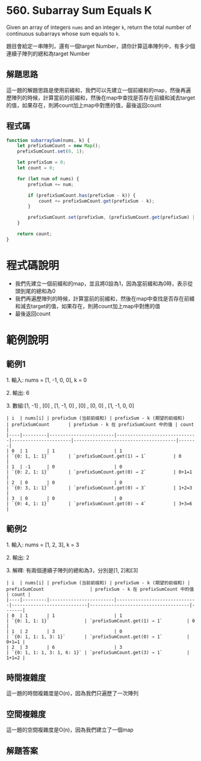 <h1>560. Subarray Sum Equals K</h1>

<p>Given an array of integers <code>nums</code> and an integer <code>k</code>, return the total number of continuous subarrays whose sum equals to <code>k</code>.</p>

<p>題目會給定一串陣列，還有一個target Number，請你計算這串陣列中，有多少個連續子陣列的總和為target Number</p>

<h2>解題思路</h2>

<p>這一題的解題思路是使用前綴和，我們可以先建立一個前綴和的map，然後再遍歷陣列的時候，計算當前的前綴和，然後在map中查找是否存在前綴和減去target的值，如果存在，則將count加上map中對應的值，最後返回count</p>

<h2>程式碼</h2>

```javascript
function subarraySum(nums, k) {
    let prefixSumCount = new Map();
    prefixSumCount.set(0, 1);

    let prefixSum = 0;
    let count = 0;

    for (let num of nums) {
        prefixSum += num;

        if (prefixSumCount.has(prefixSum - k)) {
            count += prefixSumCount.get(prefixSum - k);
        }

        prefixSumCount.set(prefixSum, (prefixSumCount.get(prefixSum) || 0) + 1);
    }

    return count;
}
```
# 程式碼說明

- 我們先建立一個前綴和的map，並且將0設為1，因為當前綴和為0時，表示從頭到尾的總和為0
- 我們再遍歷陣列的時候，計算當前的前綴和，然後在map中查找是否存在前綴和減去target的值，如果存在，則將count加上map中對應的值
- 最後返回count

# 範例說明
<h2>範例1</h2>
<p>1. 輸入: nums = [1, -1, 0, 0], k = 0</p>
<p>2. 輸出: 6</p>
<p>3. 數組:[1, -1] , [0] , [1, -1, 0] , [0] , [0, 0] , [1, -1, 0, 0]</p>

```
| i  | nums[i] | prefixSum (当前前缀和) | prefixSum - k (期望的前缀和)     | prefixSumCount       | prefixSum - k 在 prefixSumCount 中的值 | count |
|----|---------|------------------------|------------------------------|----------------------|--------------------------------------|-------|
| 0  | 1       | 1                      | 1                            | `{0: 1, 1: 1}`       | `prefixSumCount.get(1) → 1`          | 0     |
| 1  | -1      | 0                      | 0                            | `{0: 2, 1: 1}`       | `prefixSumCount.get(0) → 2`          | 0+1=1     |
| 2  | 0       | 0                      | 0                            | `{0: 3, 1: 1}`       | `prefixSumCount.get(0) → 3`          | 1+2=3     |
| 3  | 0       | 0                      | 0                            | `{0: 4, 1: 1}`       | `prefixSumCount.get(0) → 4`          | 3+3=6     |
```

<h2>範例2</h2>
<p>1. 輸入: nums = [1, 2, 3], k = 3</p>
<p>2. 輸出: 2</p>
<p>3. 解釋: 有兩個連續子陣列的總和為3，分別是[1, 2]和[3]</p>

```
| i  | nums[i] | prefixSum (当前前缀和) | prefixSum - k (期望的前缀和) | prefixSumCount                 | prefixSum - k 在 prefixSumCount 中的值 | count |
|----|---------|------------------------|------------------------------|----------------------------|-------------------------------------|-------|
| 0  | 1       | 1                      | 1                            | `{0: 1, 1: 1}`             | `prefixSumCount.get(1) → 1`         | 0     |
| 1  | 2       | 3                      | 0                            | `{0: 1, 1: 1, 3: 1}`       | `prefixSumCount.get(0) → 1`         | 0+1=1 |
| 2  | 3       | 6                      | 3                            | `{0: 1, 1: 1, 3: 1, 6: 1}` | `prefixSumCount.get(3) → 1`         | 1+1=2 |
```


<h2>時間複雜度</h2>

<p>這一題的時間複雜度是O(n)，因為我們只遍歷了一次陣列</p>

<h2>空間複雜度</h2>

<p>這一題的空間複雜度是O(n)，因為我們建立了一個map</p>

<h2>解題答案</h2>
